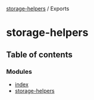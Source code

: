 [storage-helpers](/packages/storage-helpers/docs/README.md) / Exports

# storage-helpers

## Table of contents

### Modules

- [index](/packages/storage-helpers/docs/modules/index.md)
- [storage-helpers](/packages/storage-helpers/docs/modules/storage_helpers.md)
